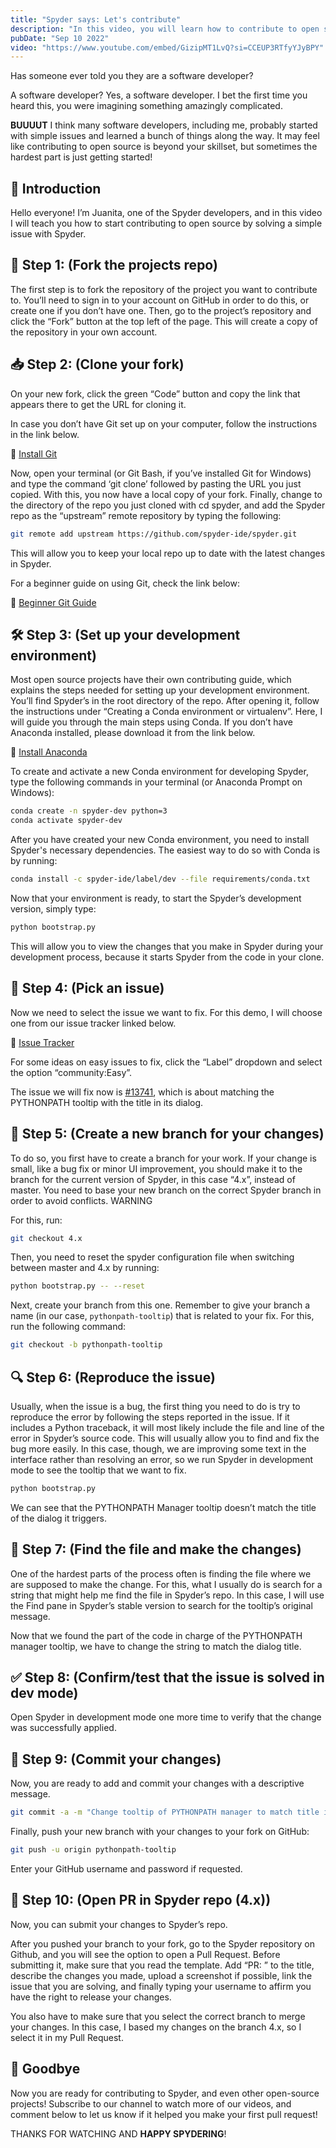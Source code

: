```yaml
---
title: "Spyder says: Let's contribute"
description: "In this video, you will learn how to contribute to open source by solving a simple issue with Spyder."
pubDate: "Sep 10 2022"
video: "https://www.youtube.com/embed/GizipMT1LvQ?si=CCEUP3RTfyYJyBPY" 
---
```


Has someone ever told you they are a software developer? 

A software developer? Yes, a software developer. I bet the first time you heard this, you were imagining something amazingly complicated. 

**BUUUUT** I think many software developers, including me, probably started with simple issues and learned a bunch of things along the way. It may feel like contributing to open source is beyond your skillset, but sometimes the hardest part is just getting started!

## 👋 Introduction

Hello everyone! I’m Juanita, one of the Spyder developers, and in this video I will teach you how to start contributing to open source by solving a simple issue with Spyder.

## 🔧 Step 1: (Fork the projects repo)

The first step is to fork the repository of the project you want to contribute to. You’ll need to sign in to your account on GitHub in order to do this, or create one if you don’t have one. Then, go to the project’s repository and click the “Fork” button at the top left of the page. This will create a copy of the repository in your own account. 

## 📥 Step 2: (Clone your fork)

On your new fork, click the green “Code” button and copy the link that appears there to get the URL for cloning it.

In case you don’t have Git set up on your computer, follow the instructions in the link below.  

🔗 [Install Git](https://git-scm.com/book/en/v2/Getting-Started-Installing-Git)

Now, open your terminal (or Git Bash, if you’ve installed Git for Windows) and type the command ‘git clone’ followed by pasting the URL you just copied. With this, you now have a local copy of your fork.
Finally, change to the directory of the repo you just cloned with cd spyder, and add the Spyder repo as the “upstream” remote repository by typing the following:

```bash
git remote add upstream https://github.com/spyder-ide/spyder.git
```  

This will allow you to keep your local repo up to date with the latest changes in Spyder.

For a beginner guide on using Git, check the link below:

🔗 [Beginner Git Guide](https://rogerdudler.github.io/git-guide/)


## 🛠️ Step 3: (Set up your development environment)

Most open source projects have their own contributing guide, which explains the steps needed for setting up your development environment. You’ll find Spyder’s in the root directory of the repo. After opening it, follow the instructions under “Creating a Conda environment or virtualenv”. Here, I will guide you through the main steps using Conda. If you don’t have Anaconda installed, please download it from the link below.

🔗 [Install Anaconda](https://www.anaconda.com/products/individual)

To create and activate a new Conda environment for developing Spyder, type the following commands in your terminal (or Anaconda Prompt on Windows):

```bash
conda create -n spyder-dev python=3
conda activate spyder-dev
```

After you have created your new Conda environment, you need to install Spyder's necessary dependencies. The easiest way to do so with Conda is by running:

```bash
conda install -c spyder-ide/label/dev --file requirements/conda.txt
```

Now that your environment is ready, to start the Spyder’s development version, simply type:

```bash
python bootstrap.py
```

This will allow you to view the changes that you make in Spyder during your development process, because it starts Spyder from the code in your clone.


## 🧩 Step 4: (Pick an issue)

Now we need to select the issue we want to fix. For this demo, I will choose one from our issue tracker linked below.

🔗 [Issue Tracker](https://github.com/spyder-ide/spyder/issues)

For some ideas on easy issues to fix, click the “Label” dropdown and select the option “community:Easy”.

The issue we will fix now is [#13741](https://github.com/spyder-ide/spyder/issues/13741), which is about matching the PYTHONPATH tooltip with the title in its dialog.

## 🌱 Step 5: (Create a new branch for your changes)

To do so, you first have to create a branch for your work. If your change is small, like a bug fix or minor UI improvement, you should make it to the branch for the current version of Spyder, in this case “4.x”, instead of master. You need to base your new branch on the correct Spyder branch in order to avoid conflicts.  WARNING

For this, run:

```bash
git checkout 4.x
```

Then, you need to reset the spyder configuration file when switching between master and 4.x by running:

```bash
python bootstrap.py -- --reset
```

Next, create your branch from this one. Remember to give your branch a name (in our case, `pythonpath-tooltip`) that is related to your fix. For this, run the following command:

```bash
git checkout -b pythonpath-tooltip
```

## 🔍 Step 6: (Reproduce the issue)

Usually, when the issue is a bug, the first thing you need to do is try to reproduce the error by following the steps reported in the issue. If it includes a Python traceback, it will most likely include the file and line of the error in Spyder’s source code. This will usually allow you to find and fix the bug more easily. In this case, though, we are improving some text in the interface rather than resolving an error,  so we run Spyder in development mode to see the tooltip that we want to fix.

```bash
python bootstrap.py
```

We can see that the PYTHONPATH Manager tooltip doesn’t match the title of the dialog it triggers. 

## 🔎 Step 7: (Find the file and make the changes)

One of the hardest parts of the process often is finding the file where we are supposed to make the change. For this, what I usually do is search for a string that might help me find the file in Spyder’s repo. In this case, I will use the Find pane in Spyder’s stable version to search for the tooltip’s original message.

Now that we found the part of the code in charge of the PYTHONPATH manager tooltip, we have to change the string to match the dialog title.

## ✅ Step 8: (Confirm/test that the issue is solved in dev mode)

Open Spyder in development mode one more time to verify that the change was successfully applied.

## 📝 Step 9: (Commit your changes)

Now, you are ready to add and commit your changes with a descriptive message.

```bash
git commit -a -m "Change tooltip of PYTHONPATH manager to match title in dialog"
```

Finally, push your new branch with your changes to your fork on GitHub:

```bash
git push -u origin pythonpath-tooltip
```

Enter your GitHub username and password if requested.

## 🚀 Step 10: (Open PR in Spyder repo (4.x))

Now, you can submit your changes to Spyder’s repo. 

After you pushed your branch to your fork, go to the Spyder repository on Github, and you will see the option to open a Pull Request. Before submitting it, make sure that you read the template. Add “PR: ” to the title, describe the changes you made, upload a screenshot if possible, link the issue that you are solving, and finally typing your username to affirm you have the right to release your changes.

You also have to make sure that you select the correct branch to merge your changes. In this case, I based my changes on the branch 4.x, so I select it in my Pull Request.

## 👋 Goodbye

Now you are ready for contributing to Spyder, and even other open-source projects! 
Subscribe to our channel to watch more of our videos, and comment below to let us know if it helped you make your first pull request!

THANKS FOR WATCHING AND **HAPPY SPYDERING**!

